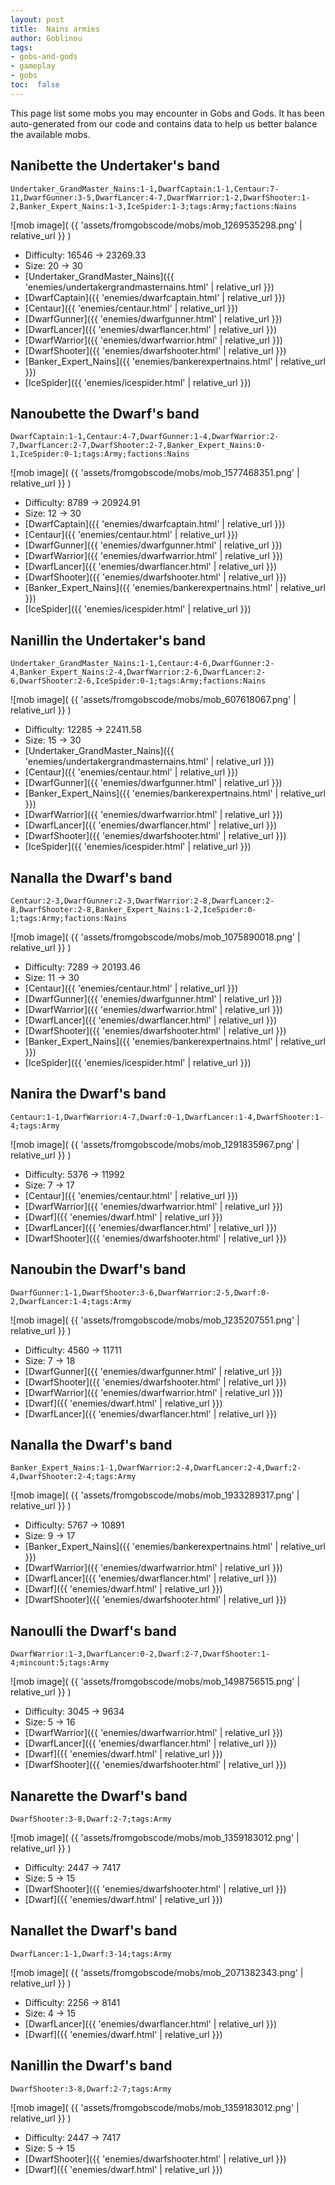 ```yaml
---
layout: post
title:  Nains armies
author: Goblinou
tags:
- gobs-and-gods
- gameplay
- gobs
toc:  false
---
```




This page list some mobs you may encounter in Gobs and Gods. It has been auto-generated from our code and contains data to help us better balance the available mobs. 

## Nanibette the Undertaker's band
```
Undertaker_GrandMaster_Nains:1-1,DwarfCaptain:1-1,Centaur:7-11,DwarfGunner:3-5,DwarfLancer:4-7,DwarfWarrior:1-2,DwarfShooter:1-2,Banker_Expert_Nains:1-3,IceSpider:1-3;tags:Army;factions:Nains
```
![mob image]( {{ 'assets/fromgobscode/mobs/mob_1269535298.png' | relative_url }} )
- Difficulty: 16546 -> 23269.33
- Size: 20 -> 30
- [Undertaker_GrandMaster_Nains]({{ 'enemies/undertakergrandmasternains.html' | relative_url }})
- [DwarfCaptain]({{ 'enemies/dwarfcaptain.html' | relative_url }})
- [Centaur]({{ 'enemies/centaur.html' | relative_url }})
- [DwarfGunner]({{ 'enemies/dwarfgunner.html' | relative_url }})
- [DwarfLancer]({{ 'enemies/dwarflancer.html' | relative_url }})
- [DwarfWarrior]({{ 'enemies/dwarfwarrior.html' | relative_url }})
- [DwarfShooter]({{ 'enemies/dwarfshooter.html' | relative_url }})
- [Banker_Expert_Nains]({{ 'enemies/bankerexpertnains.html' | relative_url }})
- [IceSpider]({{ 'enemies/icespider.html' | relative_url }})


## Nanoubette the Dwarf's band
```
DwarfCaptain:1-1,Centaur:4-7,DwarfGunner:1-4,DwarfWarrior:2-7,DwarfLancer:2-7,DwarfShooter:2-7,Banker_Expert_Nains:0-1,IceSpider:0-1;tags:Army;factions:Nains
```
![mob image]( {{ 'assets/fromgobscode/mobs/mob_1577468351.png' | relative_url }} )
- Difficulty: 8789 -> 20924.91
- Size: 12 -> 30
- [DwarfCaptain]({{ 'enemies/dwarfcaptain.html' | relative_url }})
- [Centaur]({{ 'enemies/centaur.html' | relative_url }})
- [DwarfGunner]({{ 'enemies/dwarfgunner.html' | relative_url }})
- [DwarfWarrior]({{ 'enemies/dwarfwarrior.html' | relative_url }})
- [DwarfLancer]({{ 'enemies/dwarflancer.html' | relative_url }})
- [DwarfShooter]({{ 'enemies/dwarfshooter.html' | relative_url }})
- [Banker_Expert_Nains]({{ 'enemies/bankerexpertnains.html' | relative_url }})
- [IceSpider]({{ 'enemies/icespider.html' | relative_url }})


## Nanillin the Undertaker's band
```
Undertaker_GrandMaster_Nains:1-1,Centaur:4-6,DwarfGunner:2-4,Banker_Expert_Nains:2-4,DwarfWarrior:2-6,DwarfLancer:2-6,DwarfShooter:2-6,IceSpider:0-1;tags:Army;factions:Nains
```
![mob image]( {{ 'assets/fromgobscode/mobs/mob_607618067.png' | relative_url }} )
- Difficulty: 12285 -> 22411.58
- Size: 15 -> 30
- [Undertaker_GrandMaster_Nains]({{ 'enemies/undertakergrandmasternains.html' | relative_url }})
- [Centaur]({{ 'enemies/centaur.html' | relative_url }})
- [DwarfGunner]({{ 'enemies/dwarfgunner.html' | relative_url }})
- [Banker_Expert_Nains]({{ 'enemies/bankerexpertnains.html' | relative_url }})
- [DwarfWarrior]({{ 'enemies/dwarfwarrior.html' | relative_url }})
- [DwarfLancer]({{ 'enemies/dwarflancer.html' | relative_url }})
- [DwarfShooter]({{ 'enemies/dwarfshooter.html' | relative_url }})
- [IceSpider]({{ 'enemies/icespider.html' | relative_url }})


## Nanalla the Dwarf's band
```
Centaur:2-3,DwarfGunner:2-3,DwarfWarrior:2-8,DwarfLancer:2-8,DwarfShooter:2-8,Banker_Expert_Nains:1-2,IceSpider:0-1;tags:Army;factions:Nains
```
![mob image]( {{ 'assets/fromgobscode/mobs/mob_1075890018.png' | relative_url }} )
- Difficulty: 7289 -> 20193.46
- Size: 11 -> 30
- [Centaur]({{ 'enemies/centaur.html' | relative_url }})
- [DwarfGunner]({{ 'enemies/dwarfgunner.html' | relative_url }})
- [DwarfWarrior]({{ 'enemies/dwarfwarrior.html' | relative_url }})
- [DwarfLancer]({{ 'enemies/dwarflancer.html' | relative_url }})
- [DwarfShooter]({{ 'enemies/dwarfshooter.html' | relative_url }})
- [Banker_Expert_Nains]({{ 'enemies/bankerexpertnains.html' | relative_url }})
- [IceSpider]({{ 'enemies/icespider.html' | relative_url }})


## Nanira the Dwarf's band
```
Centaur:1-1,DwarfWarrior:4-7,Dwarf:0-1,DwarfLancer:1-4,DwarfShooter:1-4;tags:Army
```
![mob image]( {{ 'assets/fromgobscode/mobs/mob_1291835967.png' | relative_url }} )
- Difficulty: 5376 -> 11992
- Size: 7 -> 17
- [Centaur]({{ 'enemies/centaur.html' | relative_url }})
- [DwarfWarrior]({{ 'enemies/dwarfwarrior.html' | relative_url }})
- [Dwarf]({{ 'enemies/dwarf.html' | relative_url }})
- [DwarfLancer]({{ 'enemies/dwarflancer.html' | relative_url }})
- [DwarfShooter]({{ 'enemies/dwarfshooter.html' | relative_url }})


## Nanoubin the Dwarf's band
```
DwarfGunner:1-1,DwarfShooter:3-6,DwarfWarrior:2-5,Dwarf:0-2,DwarfLancer:1-4;tags:Army
```
![mob image]( {{ 'assets/fromgobscode/mobs/mob_1235207551.png' | relative_url }} )
- Difficulty: 4560 -> 11711
- Size: 7 -> 18
- [DwarfGunner]({{ 'enemies/dwarfgunner.html' | relative_url }})
- [DwarfShooter]({{ 'enemies/dwarfshooter.html' | relative_url }})
- [DwarfWarrior]({{ 'enemies/dwarfwarrior.html' | relative_url }})
- [Dwarf]({{ 'enemies/dwarf.html' | relative_url }})
- [DwarfLancer]({{ 'enemies/dwarflancer.html' | relative_url }})


## Nanalla the Dwarf's band
```
Banker_Expert_Nains:1-1,DwarfWarrior:2-4,DwarfLancer:2-4,Dwarf:2-4,DwarfShooter:2-4;tags:Army
```
![mob image]( {{ 'assets/fromgobscode/mobs/mob_1933289317.png' | relative_url }} )
- Difficulty: 5767 -> 10891
- Size: 9 -> 17
- [Banker_Expert_Nains]({{ 'enemies/bankerexpertnains.html' | relative_url }})
- [DwarfWarrior]({{ 'enemies/dwarfwarrior.html' | relative_url }})
- [DwarfLancer]({{ 'enemies/dwarflancer.html' | relative_url }})
- [Dwarf]({{ 'enemies/dwarf.html' | relative_url }})
- [DwarfShooter]({{ 'enemies/dwarfshooter.html' | relative_url }})


## Nanoulli the Dwarf's band
```
DwarfWarrior:1-3,DwarfLancer:0-2,Dwarf:2-7,DwarfShooter:1-4;mincount:5;tags:Army
```
![mob image]( {{ 'assets/fromgobscode/mobs/mob_1498756515.png' | relative_url }} )
- Difficulty: 3045 -> 9634
- Size: 5 -> 16
- [DwarfWarrior]({{ 'enemies/dwarfwarrior.html' | relative_url }})
- [DwarfLancer]({{ 'enemies/dwarflancer.html' | relative_url }})
- [Dwarf]({{ 'enemies/dwarf.html' | relative_url }})
- [DwarfShooter]({{ 'enemies/dwarfshooter.html' | relative_url }})


## Nanarette the Dwarf's band
```
DwarfShooter:3-8,Dwarf:2-7;tags:Army
```
![mob image]( {{ 'assets/fromgobscode/mobs/mob_1359183012.png' | relative_url }} )
- Difficulty: 2447 -> 7417
- Size: 5 -> 15
- [DwarfShooter]({{ 'enemies/dwarfshooter.html' | relative_url }})
- [Dwarf]({{ 'enemies/dwarf.html' | relative_url }})


## Nanallet the Dwarf's band
```
DwarfLancer:1-1,Dwarf:3-14;tags:Army
```
![mob image]( {{ 'assets/fromgobscode/mobs/mob_2071382343.png' | relative_url }} )
- Difficulty: 2256 -> 8141
- Size: 4 -> 15
- [DwarfLancer]({{ 'enemies/dwarflancer.html' | relative_url }})
- [Dwarf]({{ 'enemies/dwarf.html' | relative_url }})


## Nanillin the Dwarf's band
```
DwarfShooter:3-8,Dwarf:2-7;tags:Army
```
![mob image]( {{ 'assets/fromgobscode/mobs/mob_1359183012.png' | relative_url }} )
- Difficulty: 2447 -> 7417
- Size: 5 -> 15
- [DwarfShooter]({{ 'enemies/dwarfshooter.html' | relative_url }})
- [Dwarf]({{ 'enemies/dwarf.html' | relative_url }})

